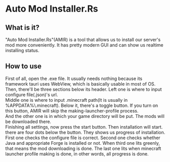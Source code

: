 # Auto Mod Installer.Rs
## What is it?
"Auto Mod Installer.Rs"(AMIR) is a tool that allows us to install our server's mod more conveniently. It has pretty modern GUI and can show us realtime installing status.
## How to use
First of all, open the .exe file. It usually needs nothing because its framework tauri uses WebView, which is basically usable in most of OS.  
Then, there'll be three sections below its header. Left one is where to input configure file(.json)'s url.  
Middle one is where to input .minecraft path(It is usually in %APPDATA%\\.minecraft). Below it, there's a toggle button. If you turn on this button, AMIR will skip the making-launcher-profile process.  
And the other one is in which your game directory will be put. The mods will be downloaded there.  
Finishing all settings, now press the start button. Then installation will start. there are four dots below the button. They shows us progress of installation. First one checks the configure file is correct. Second one checks whether Java and appropriate Forge is installed or not. When third one lits greenly, that means the mod downloading is done. The last one lits when minecraft launcher profile making is done, in other words, all progress is done.